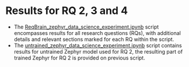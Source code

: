 # Results for RQ 2, 3 and 4 

- The [ReqBrain_zephyr_data_science_experiment.ipynb](https://github.com/REELICIT/reqbrain_rep_package/blob/3a59ebece2dbeca795ea354f0fa0c8224921fa9c/inferencing_all_trained_models/data_science_experiment_for_RQs_2_3_4/ReqBrain_zephyr_data_science_experiment.ipynb) script encompasses results for all research questions (RQs), with additional details and relevant sections marked for each RQ within the script.
- The [untrained_zephyr_data_science_experiment.ipynb](https://github.com/REELICIT/reqbrain_rep_package/blob/06458e1494c534bdee255958e1478dbfe1f79b9d/inferencing_all_trained_models/data_science_experiment_for_RQs_2_3_4/untrained_zephyr_data_science_experiment.ipynb) script contains results for untrained Zephyr model used for RQ 2, the resulting part of trained Zephyr for RQ 2 is provided on previous script.
